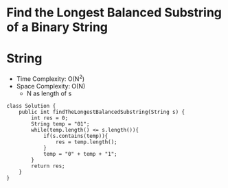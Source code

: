# Find the Longest Balanced Substring of a Binary String
# String
* Time Complexity: O(N<sup>2</sup>)
* Space Complexity: O(N)
	* N as length of s
```
class Solution {
    public int findTheLongestBalancedSubstring(String s) {
        int res = 0;
        String temp = "01";
        while(temp.length() <= s.length()){
            if(s.contains(temp)){
                res = temp.length();
            }
            temp = "0" + temp + "1";
        }
        return res;
    }
}
```